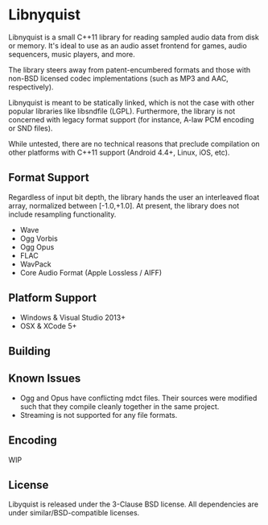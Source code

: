 # Libnyquist
Libnyquist is a small C++11 library for reading sampled audio data from disk or memory. It's ideal to use as an audio asset frontend for games, audio sequencers, music players, and more.

The library steers away from patent-encumbered formats and those with non-BSD licensed codec implementations (such as MP3 and AAC, respectively). 

Libnyquist is meant to be statically linked, which is not the case with other popular libraries like libsndfile (LGPL). Furthermore, the library is not concerned with legacy format support (for instance, A-law PCM encoding or SND files). 
 
While untested, there are no technical reasons that preclude compilation on other platforms with C++11 support (Android 4.4+, Linux, iOS, etc).

## Format Support

Regardless of input bit depth, the library hands the user an interleaved float array, normalized between [-1.0,+1.0]. At present, the library does not include resampling functionality. 

* Wave
* Ogg Vorbis
* Ogg Opus
* FLAC
* WavPack
* Core Audio Format (Apple Lossless / AIFF)

## Platform Support
* Windows & Visual Studio 2013+
* OSX & XCode 5+

## Building

## Known Issues
* Ogg and Opus have conflicting mdct files. Their sources were modified such that they compile cleanly together in the same project.
* Streaming is not supported for any file formats.

## Encoding
WIP

## License
Libyquist is released under the 3-Clause BSD license. All dependencies are under similar/BSD-compatible licenses.
